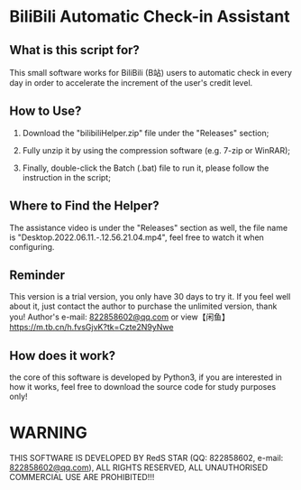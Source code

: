 # BiliBili Automatic Check-in Assistant
## What is this script for? ##
This small software works for BiliBili (B站) users to automatic check in every day in order to accelerate the increment of the user's credit level.
## How to Use? ##  

1. Download the "bilibiliHelper.zip" file under the "Releases" section;  

2. Fully unzip it by using the compression software (e.g. 7-zip or WinRAR);  

3. Finally, double-click the Batch (.bat) file to run it, please follow the instruction in the script;  

## Where to Find the Helper? ##
The assistance video is under the "Releases" section as well, the file name is "Desktop.2022.06.11.-.12.56.21.04.mp4", feel free to watch it when configuring.  

## Reminder ##
This version is a trial version, you only have 30 days to try it. If you feel well about it, just contact the author to purchase the unlimited version, thank you!
Author's e-mail: 822858602@qq.com or view【闲鱼】https://m.tb.cn/h.fvsGjvK?tk=Czte2N9yNwe

## How does it work? ##
the core of this software is developed by Python3, if you are interested in how it works, feel free to download the source code for study purposes only!  

# WARNING #
THIS SOFTWARE IS DEVELOPED BY RedS STAR (QQ: 822858602, e-mail: 822858602@qq.com), ALL RIGHTS RESERVED, ALL UNAUTHORISED COMMERCIAL USE ARE PROHIBITED!!!









